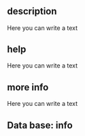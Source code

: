#
##  description
Here you can write a text

##  help
Here you can write a text

##  more info
Here you can write a text

## Data base:  info
